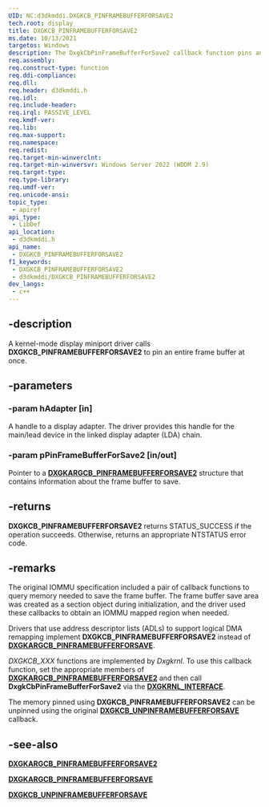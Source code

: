 ```yaml
---
UID: NC:d3dkmddi.DXGKCB_PINFRAMEBUFFERFORSAVE2
tech.root: display
title: DXGKCB_PINFRAMEBUFFERFORSAVE2
ms.date: 10/13/2021
targetos: Windows
description: The DxgkCbPinFrameBufferForSave2 callback function pins an entire frame buffer at once.
req.assembly: 
req.construct-type: function
req.ddi-compliance: 
req.dll: 
req.header: d3dkmddi.h
req.idl: 
req.include-header: 
req.irql: PASSIVE_LEVEL
req.kmdf-ver: 
req.lib: 
req.max-support: 
req.namespace: 
req.redist: 
req.target-min-winverclnt: 
req.target-min-winversvr: Windows Server 2022 (WDDM 2.9)
req.target-type: 
req.type-library: 
req.umdf-ver: 
req.unicode-ansi: 
topic_type:
 - apiref
api_type:
 - LibDef
api_location:
 - d3dkmddi.h
api_name:
 - DXGKCB_PINFRAMEBUFFERFORSAVE2
f1_keywords:
 - DXGKCB_PINFRAMEBUFFERFORSAVE2
 - d3dkmddi/DXGKCB_PINFRAMEBUFFERFORSAVE2
dev_langs:
 - c++
---
```


## -description

A kernel-mode display miniport driver calls **DXGKCB_PINFRAMEBUFFERFORSAVE2** to pin an entire frame buffer at once.

## -parameters

### -param hAdapter [in]

A handle to a display adapter. The driver provides this handle for the main/lead device in the linked display adapter (LDA) chain.

### -param pPinFrameBufferForSave2 [in/out]

Pointer to a [**DXGKARGCB_PINFRAMEBUFFERFORSAVE2**](ns-d3dkmddi-dxgkargcb_open_physical_memory_object.md) structure that contains information about the frame buffer to save.

## -returns

**DXGKCB_PINFRAMEBUFFERFORSAVE2** returns STATUS_SUCCESS if the operation succeeds. Otherwise, returns an appropriate NTSTATUS error code.

## -remarks

The original IOMMU specification included a pair of callback functions to query memory needed to save the frame buffer. The frame buffer save area was created as a section object during initialization, and the driver used these callbacks to obtain an IOMMU mapped region when needed.

Drivers that use address descriptor lists (ADLs) to support logical DMA remapping implement **DXGKCB_PINFRAMEBUFFERFORSAVE2** instead of [**DXGKARGCB_PINFRAMEBUFFERFORSAVE**](nc-d3dkmddi-dxgkcb_pinframebufferforsave.md).

*DXGKCB_XXX* functions are implemented by *Dxgkrnl*. To use this callback function, set the appropriate members of [**DXGKARGCB_PINFRAMEBUFFERFORSAVE2**](nc-d3dkmddi-dxgkcb_pinframebufferforsave2.md) and then call **DxgkCbPinFrameBufferForSave2** via the [**DXGKRNL_INTERFACE**](../dispmprt/ns-dispmprt-_dxgkrnl_interface.md).

The memory pinned using **DXGKCB_PINFRAMEBUFFERFORSAVE2** can be unpinned using the original [**DXGKCB_UNPINFRAMEBUFFERFORSAVE**](nc-d3dkmddi-dxgkcb_unpinframebufferforsave.md) callback.

## -see-also

[**DXGKARGCB_PINFRAMEBUFFERFORSAVE2**](ns-d3dkmddi-dxgkargcb_open_physical_memory_object.md)

[**DXGKARGCB_PINFRAMEBUFFERFORSAVE**](nc-d3dkmddi-dxgkcb_pinframebufferforsave.md)

[**DXGKCB_UNPINFRAMEBUFFERFORSAVE**](nc-d3dkmddi-dxgkcb_unpinframebufferforsave.md)
